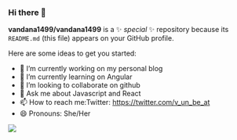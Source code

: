### Hi there 👋


**vandana1499/vandana1499** is a ✨ _special_ ✨ repository because its `README.md` (this file) appears on your GitHub profile.

Here are some ideas to get you started:

- 🔭 I’m currently working on my personal blog
- 🌱 I’m currently learning on Angular
- 👯 I’m looking to collaborate on github
- 💬 Ask me about Javascript and React
- 📫 How to reach me:Twitter: https://twitter.com/v_un_be_at
- 😄 Pronouns: She/Her
<img src="https://github-readme-stats.vercel.app/api?username=vandana1499&&show_icons=true&title_color=ffffff&icon_color=bb2acf&text_color=daf7dc&bg_color=151515"/>

